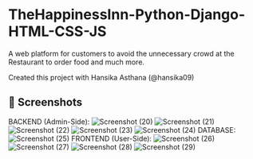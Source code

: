 # TheHappinessInn-Python-Django-HTML-CSS-JS
A web platform for customers to avoid the unnecessary crowd at the Restaurant to order food and much more.

Created this project with Hansika Asthana (@hansika09)

## 📸 Screenshots
BACKEND (Admin-Side):
![Screenshot (20)](https://user-images.githubusercontent.com/56352064/170868657-d9019156-6786-4212-8e15-e7662fdb187f.png)
![Screenshot (21)](https://user-images.githubusercontent.com/56352064/170868686-3e3de4ee-c33f-4cc9-ab67-e3246acf032e.png)
![Screenshot (22)](https://user-images.githubusercontent.com/56352064/170868689-c7b23fdc-7237-44d0-b874-1d6080dbfb8e.png)
![Screenshot (23)](https://user-images.githubusercontent.com/56352064/170868691-e6d2e010-4304-4055-aab0-d6ae86bc38bb.png)
![Screenshot (24)](https://user-images.githubusercontent.com/56352064/170868694-ebf83130-8f83-4596-963b-44bb3da8977e.png)
DATABASE:
![Screenshot (25)](https://user-images.githubusercontent.com/56352064/170868723-1e09d4ba-60cf-43cb-ab87-33c96957fcd1.png)
FRONTEND (User-Side):
![Screenshot (26)](https://user-images.githubusercontent.com/56352064/170868740-307f0de2-5417-4087-b070-b2b19847bb91.png)
![Screenshot (27)](https://user-images.githubusercontent.com/56352064/170868742-e8180a39-5fc5-4ce1-bb8a-d59e59d85e74.png)
![Screenshot (28)](https://user-images.githubusercontent.com/56352064/170868751-ff388f5d-e378-44eb-ada7-635b9d3078f0.png)
![Screenshot (29)](https://user-images.githubusercontent.com/56352064/170868752-5400a3cd-7b16-4a82-a944-1fe1647e7524.png)
